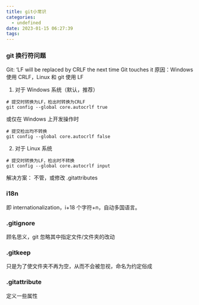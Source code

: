 ```yaml
---
title: git小常识
categories:
  - undefined
date: 2023-01-15 06:27:39
tags:
---
```

### git 换行符问题
Git: ‘LF will be replaced by CRLF the next time Git touches it
原因：Windows 使用 CRLF，Linux 和 git 使用 LF
1. 对于 Windows 系统（默认，推荐）
```
# 提交时转换为LF，检出时转换为CRLF
git config --global core.autocrlf true
```
或仅在 Windows 上开发操作时
```
# 提交检出均不转换
git config --global core.autocrlf false
```
2. 对于 Linux 系统
```
# 提交时转换为LF，检出时不转换
git config --global core.autocrlf input
```
解决方案：
不管，或修改 .gitattributes

### i18n
即 internationalization，i+18 个字符+n，自动多国语言。

### .gitignore
顾名思义，git 忽略其中指定文件/文件夹的改动

### .gitkeep
只是为了使文件夹不再为空，从而不会被忽视，命名为约定俗成

### .gitattribute
定义一些属性
